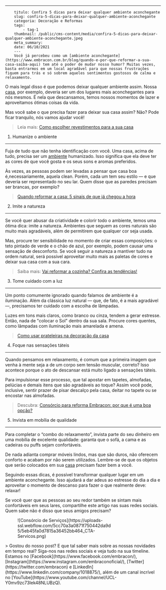 ---
        titulo: Confira 5 dicas para deixar qualquer ambiente aconchegante
        slug: confira-5-dicas-para-deixar-qualquer-ambiente-aconchegante
        categoria: Decoração e Reformas
        tags:
            - tag-1
        thumbnail: /public/cms-content/media/confira-5-dicas-para-deixar-qualquer-ambiente-aconchegante.jpeg
        meta_summary: 
        date: 06/10/2021
        ---
        Você já percebeu como um [ambiente aconchegante](https://www.embracon.com.br/blog/quando-e-por-que-reformar-a-sua-casa-saiba-aqui) tem até o poder de mudar nosso humor? Muitas vezes, basta entrarmos em um local agradável para que nossas frustrações fiquem para trás e só sobrem aqueles sentimentos gostosos de calma e relaxamento.

O mais legal disso é que podemos deixar qualquer ambiente assim. Nossa [casa](https://www.embracon.com.br/blog/por-que-os-pendentes-estao-em-alta-e-como-usa-los-na-decoracao-da-casa), por exemplo, deveria ser um dos lugares mais aconchegantes para nós mesmos. É nela que descansamos, temos nossos momentos de lazer e aproveitamos ótimas coisas da vida.

Mas você sabe o que precisa fazer para deixar sua casa assim? Não? Pode ficar tranquilo, nós vamos ajudar você!

> Leia mais: [Como escolher revestimentos para a sua casa](https://www.embracon.com.br/blog/como-escolher-revestimentos-para-a-sua-casa)

1. Humanize o ambiente
----------------------

Fuja de tudo que não tenha identificação com você. Uma casa, acima de tudo, precisa ser um [ambiente](https://www.embracon.com.br/blog/5-dicas-para-escolher-os-pisos-de-cada-ambiente-da-casa) humanizado. Isso significa que ela deve ter as cores de que você gosta e os seus sons e aromas preferidos.

Às vezes, as pessoas podem ser levadas a pensar que casa boa é,necessariamente, aquela clean. Porém, cada um tem seu estilo — e que deveria ser representado no seu lar. Quem disse que as paredes precisam ser brancas, por exemplo?

> [Quando reformar a casa: 5 sinais de que já chegou a hora](https://www.embracon.com.br/blog/quando-reformar-a-casa-5-sinais-de-que-ja-chegou-a-hora)

2. Imite a natureza
-------------------

Se você quer abusar da criatividade e colorir todo o ambiente, temos uma ótima dica: imite a natureza. Ambientes que seguem as cores naturais são muito mais agradáveis, além de permitirem que qualquer cor seja usada.

Mas, procure ter sensibilidade no momento de criar essas composições: o teto pintado de verde e o chão de azul, por exemplo, podem causar uma sensação de desconforto. Se você seguir a natureza a mantiver tudo na ordem natural, será possível aproveitar muito mais as paletas de cores e deixar sua casa com a sua cara.

> Saiba mais: [Vai reformar a cozinha? Confira as tendências!](https://www.embracon.com.br/blog/vai-reformar-a-cozinha-confira-as-tendencias)

3. Tome cuidado com a luz
-------------------------

Um ponto comumente ignorado quando falamos de ambiente é a iluminação. Além da clássica luz natural — que, de fato, é a mais agradável —, precisamos ter cuidado com a escolha de lâmpadas.

Luzes em tons mais claros, como branco ou cinza, tendem a gerar estresse. Então, nada de "colocar o Sol" dentro da sua sala. Procure cores quentes, como lâmpadas com iluminação mais amarelada e amena.

> [Como usar prateleiras na decoração da casa](https://www.embracon.com.br/blog/como-usar-prateleiras-na-decoracao-da-casa)

4. Foque nas sensações táteis
-----------------------------

Quando pensamos em relaxamento, é comum que a primeira imagem que venha à mente seja a de um corpo sem tensão muscular, correto? Isso acontece porque o ato de descansar está muito ligado a sensações táteis.

Para impulsionar esse processo, que tal apostar em tapetes, almofadas, pelúcias e demais itens que são agradáveis ao toque? Assim você pode, inclusive, sentir prazer de pisar descalço pela casa, deitar no tapete ou se encostar nas almofadas.

> Descubra: [Consórcio para reforma Embracon: por que é uma boa opção?](https://www.embracon.com.br/blog/consorcio-para-reforma-embracon-por-que-e-uma-boa-opcao)

5. Invista em mobília de qualidade
----------------------------------

Para completar o “combo do relaxamento”, invista parte do seu dinheiro em uma mobília de excelente qualidade: garanta que o sofá, a cama e as cadeiras ou puffs sejam confortáveis.

De nada adianta comprar móveis lindos, mas que são duros, não oferecem conforto e acabam por não serem utilizados. Lembre-se de que os objetos que serão colocados em sua [casa](https://www.embracon.com.br/consorcio-de-imoveis) precisam fazer bem a você.

Seguindo essas dicas, é possível transformar qualquer lugar em um ambiente aconchegante. Isso ajudará a dar adeus ao estresse do dia a dia e aproveitar o momento de descanso para fazer o que realmente deve: relaxar!

Se você quer que as pessoas ao seu redor também se sintam mais confortáveis em seus lares, compartilhe este artigo nas suas redes sociais. Quem sabe não é disso que seus amigos precisam?

<figure class="w-richtext-figure-type-image w-richtext-align-center" style="max-width:310px"><div>![Consórcio de Serviços](https://uploads-ssl.webflow.com/5cc70a3a0871f750442da9d5/5eb45fa0d7815a36452bb464_CTA-Servicos.png)</div></figure>> Gostou do nosso post? E que tal saber mais sobre as nossas novidades em tempo real? Siga-nos nas redes sociais e veja tudo na sua timeline. Estamos no [Facebook](https://www.facebook.com/embracon/), [Instagram](https://www.instagram.com/embraconoficial/), [Twitter](https://twitter.com/embracon) e [LinkedIn](https://www.linkedin.com/company/1018875/), além de um canal incrível no [YouTube](https://www.youtube.com/channel/UCL-Y0mv9zc73Iek48NLUBzQ).
        